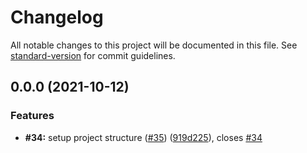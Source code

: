 # Changelog

All notable changes to this project will be documented in this file. See [standard-version](https://github.com/conventional-changelog/standard-version) for commit guidelines.

## 0.0.0 (2021-10-12)

### Features

- **#34:** setup project structure ([#35](https://github.com/chingu-voyages/v34-bears-team-10/issues/35)) ([919d225](https://github.com/chingu-voyages/v34-bears-team-10/commit/919d2256175b4181b0f76add8570f61161ceb23e)), closes [#34](https://github.com/chingu-voyages/v34-bears-team-10/issues/34)
